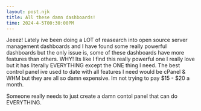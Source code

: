 ```yaml
---
layout: post.njk
title: All these damn dashboards!
time: 2024-4-5T00:30:00PM
---
```


Jeeez! Lately ive been doing a LOT of reasearch into open source server management dashboards and I have found some really powerful dashboards but the only issue is,
some of these dashboards have more features than others. WHY! Its like I find this really powerful one I really love but it has literally EVERYTHING except the ONE thing
I need. The best control panel ive used to date with all features I need would be cPanel & WHM but they are all so damn expensive. Im not trying to pay $15 - $20 a month.

Someone really needs to just create a damn contol panel that can do EVERYTHING.
